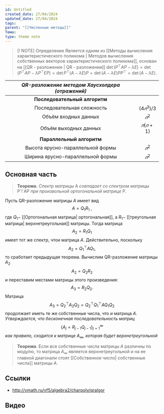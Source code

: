```yaml
---
id: Untitled
created_date: 27/04/2024
updated_date: 27/04/2024
tags: 
parent: "[[Численные методы]]"
Тема: 
type: theme note
---
```


> [! NOTE] Определение
> Является одним из  [[Методы вычисления характеристического полинома | Методов вычисления собственных векторов характеристического полинома]], основан на [[QR - разложение | QR - разложении]]
> $\det (P^{\top} A P-\lambda E)=\det (P^{\top} A P- \lambda  P^{\top} E P)=\det P^{\top} (A -\lambda E ) P = 
\det  (A -\lambda E ) P P^{\top} = \det (A -\lambda E ) \, .$


| *QR-разложение методом Хаусхолдера (отражений)* |             |
| :---------------------------------------------: | :---------: |
|          **Последовательный алгоритм**          |             |
|           Последовательная сложность            | $(4𝑛^3)/3$ |
|              Объём входных данных               |   $𝑛^2$    |
|              Объём выходных данных              | $𝑛(𝑛+1)$  |
|            **Параллельный алгоритм**            |             |
|        Высота ярусно-параллельной формы         |   $𝑛^2$    |
|        Ширина ярусно-параллельной формы         |   $𝑛^2$    |
## Основная часть


> **Теорема.** _Спектр матрицы_ A _совпадает со спектром матрицы_ P⊤AP _при произвольной ортогональной матрице_ P.

Пусть QR-разложение матрицы $A$ имеет вид
$$A=Q_1R_1\mathrm{~,}$$
где $Q_1-$ [[Ортогональная матрица| ортогональная]], а $R_1-$ [[треугольная матрица| верхнетреугольная]] матрицы. Тогда матрица
$$A_2=R_1Q_1$$
имеет тот же спектр, чтои матрица $A$. Действительно, поскольку 
$$A_{2}=Q_{1}^{\top}AQ_{1},$$
то сработает предыдущая теорема. Вычислим QR-разложение матрицы $A_2$
$$A_2=Q_2R_2$$
и переставим местами матрицы этого произведения:
$$A_3=R_2Q_2.$$
Матрица
$$A_3=Q_2^\top A_2Q_2=Q_2^\top Q_1^\top AQ_1Q_2$$
продолжает иметь те же собственные числа, что и матрица $A$. *Утверждается, что бесконечная последовательность матриц*
$$\{A_j=R_{j-1}Q_{j-1}\}_{j=1}^\infty $$
*как правило, сходится к матрице $A_\infty$, которая будет верхнетреугольной*

> **Теорема**. Если все собственные числа матрицы $A$ различны по модулю, то матрица $A_\infty$ является верхнетреугольной и на ее главной диагонали стоят [[Собственное число| собственные числа]] матрицы $A.$
## Ссылки
 - http://vmath.ru/vf5/algebra2/charpoly/qralgor

## Видео

